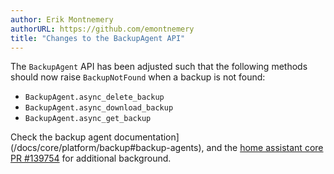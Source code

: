 ```yaml
---
author: Erik Montnemery
authorURL: https://github.com/emontnemery
title: "Changes to the BackupAgent API"
---
```


The `BackupAgent` API has been adjusted such that the following methods should now raise `BackupNotFound` when a backup is not found:
- `BackupAgent.async_delete_backup`
- `BackupAgent.async_download_backup`
- `BackupAgent.async_get_backup`

Check the backup agent documentation](/docs/core/platform/backup#backup-agents), and the [home assistant core PR #139754](https://github.com/home-assistant/core/pull/139754) for additional background.

